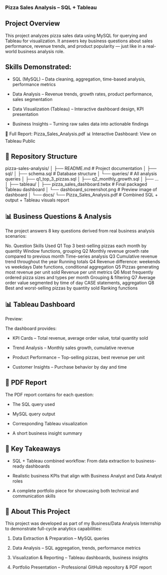 ### Pizza Sales Analysis – SQL + Tableau
## Project Overview
This project analyzes pizza sales data using MySQL for querying and Tableau for visualization.
It answers key business questions about sales performance, revenue trends, and product popularity — just like in a real-world business analysis role.


## Skills Demonstrated:

- SQL (MySQL) – Data cleaning, aggregation, time-based analysis, performance metrics

- Data Analysis – Revenue trends, growth rates, product performance, sales segmentation

- Data Visualization (Tableau) – Interactive dashboard design, KPI presentation

- Business Insights – Turning raw sales data into actionable findings

📄 Full Report: Pizza_Sales_Analysis.pdf
📊 Interactive Dashboard: View on Tableau Public


## 📂 Repository Structure

pizza-sales-analysis/
│
├── README.md                      # Project documentation
│
├── sql/
│   ├── schema.sql                  # Database structure
│   └── queries/                    # All analysis queries
│       ├── q1_top_3_pizzas.sql
│       ├── q2_monthly_growth.sql
│       ├── ...
│
├── tableau/
│   ├── pizza_sales_dashboard.twbx  # Final packaged Tableau dashboard
│   └── dashboard_screenshot.png    # Preview image of dashboard
│
└── docs/
    └── Pizza_Sales_Analysis.pdf    # Combined SQL + output + Tableau visuals report



## 📊 Business Questions & Analysis
The project answers 8 key questions derived from real business analysis scenarios:

No.	Question	Skills Used
Q1	Top 3 best-selling pizzas each month by quantity	Window functions, grouping
Q2	Monthly revenue growth rate compared to previous month	Time-series analysis
Q3	Cumulative revenue trend throughout the year	Running totals
Q4	Revenue difference: weekends vs weekdays	Date functions, conditional aggregation
Q5	Pizzas generating most revenue per unit sold	Revenue per unit metrics
Q6	Most frequently ordered pizza sizes and types per month	Grouping & filtering
Q7	Average order value segmented by time of day	CASE statements, aggregation
Q8	Best and worst-selling pizzas by quantity sold	Ranking functions


## 📊 Tableau Dashboard
Preview:

The dashboard provides:

- KPI Cards – Total revenue, average order value, total quantity sold

- Trend Analysis – Monthly sales growth, cumulative revenue

- Product Performance – Top-selling pizzas, best revenue per unit

- Customer Insights – Purchase behavior by day and time


## 📄 PDF Report
The PDF report contains for each question:

- The SQL query used

- MySQL query output

- Corresponding Tableau visualization

- A short business insight summary


## 🎯 Key Takeaways
- SQL + Tableau combined workflow: From data extraction to business-ready dashboards

- Realistic business KPIs that align with Business Analyst and Data Analyst roles

- A complete portfolio piece for showcasing both technical and communication skills

## 📌 About This Project
This project was developed as part of my Business/Data Analysis Internship to demonstrate full-cycle analytics capabilities:

1. Data Extraction & Preparation – MySQL queries

2. Data Analysis – SQL aggregation, trends, performance metrics

3. Visualization & Reporting – Tableau dashboards, business insights

4. Portfolio Presentation – Professional GitHub repository & PDF report


